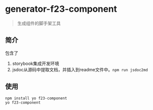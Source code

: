 # generator-f23-component
> 生成组件的脚手架工具

## 简介

包含了

1. storybook集成开发环境
2. jsdoc从源码中提取文档，并插入到readme文件中。`npm run jsdoc2md`

## 使用

```bash
npm install yo f23-component
yo f23-component
```
